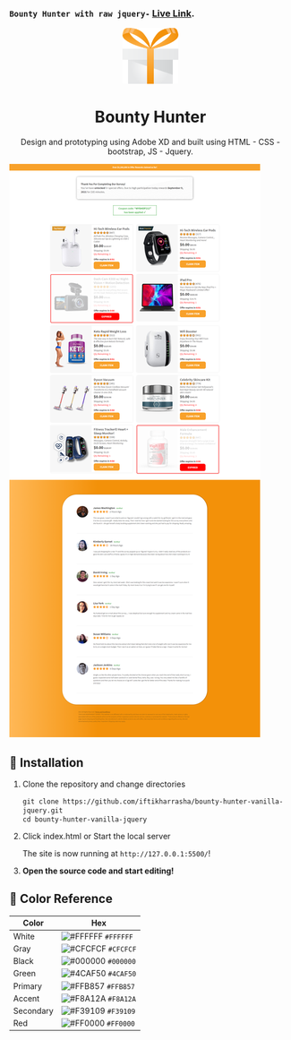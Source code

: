### `Bounty Hunter with raw jquery-` [Live Link](https://iftikharrasha.github.io/bounty-hunter-vanilla-jquery/).

<p align="center">
  <a href="https://iftikharrasha.github.io/bounty-hunter-vanilla-jquery/">
    <img alt="Logo" src="./img/favicon.png" width="100"/>
  </a>
</p>

<h1 align="center">Bounty Hunter</h1>

<p align="center">
  Design and prototyping using Adobe XD and built using HTML - CSS - bootstrap, JS - Jquery.
</p>

![hero](./img/reward-ui.png)

## 🚀 Installation

1.  Clone the repository and change directories

    ```shell
    git clone https://github.com/iftikharrasha/bounty-hunter-vanilla-jquery.git
    cd bounty-hunter-vanilla-jquery
    ```

2. Click index.html or Start the local server

    The site is now running at `http://127.0.0.1:5500/`!
    

3.  **Open the source code and start editing!**
 
 ## 🎨 Color Reference
| Color          | Hex                                                                |
| -------------- | ------------------------------------------------------------------ |
| White        | ![#FFFFFF](https://via.placeholder.com/10/FFFFFF?text=+) `#FFFFFF` |
| Gray         | ![#CFCFCF](https://via.placeholder.com/10/CFCFCF?text=+) `#CFCFCF` |
| Black        | ![#000000](https://via.placeholder.com/10/0000?text=+) `#000000` |
| Green        | ![#4CAF50](https://via.placeholder.com/10/4CAF50?text=+) `#4CAF50` |
| Primary      | ![#FFB857](https://via.placeholder.com/10/FFB857?text=+) `#FFB857` |
| Accent       | ![#F8A12A](https://via.placeholder.com/10/F8A12A?text=+) `#F8A12A` |
| Secondary    | ![#F39109](https://via.placeholder.com/10/F39109?text=+) `#F39109` |
| Red          | ![#FF0000](https://via.placeholder.com/10/FF0000?text=+) `#FF0000` |

